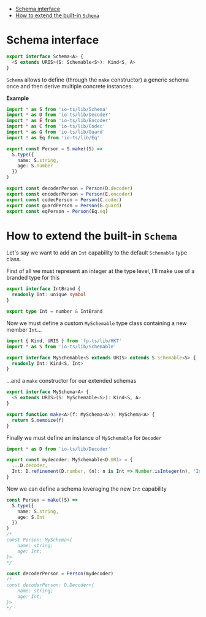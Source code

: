 <!-- START doctoc generated TOC please keep comment here to allow auto update -->
<!-- DON'T EDIT THIS SECTION, INSTEAD RE-RUN doctoc TO UPDATE -->

- [Schema interface](#schema-interface)
- [How to extend the built-in `Schema`](#how-to-extend-the-built-in-schema)

<!-- END doctoc generated TOC please keep comment here to allow auto update -->

# Schema interface

```ts
export interface Schema<A> {
  <S extends URIS>(S: Schemable<S>): Kind<S, A>
}
```

`Schema` allows to define (through the `make` constructor) a generic schema once and then derive multiple concrete instances.

**Example**

```ts
import * as S from 'io-ts/lib/Schema'
import * as D from 'io-ts/lib/Decoder'
import * as E from 'io-ts/lib/Encoder'
import * as C from 'io-ts/lib/Codec'
import * as G from 'io-ts/lib/Guard'
import * as Eq from 'io-ts/lib/Eq'

export const Person = S.make((S) =>
  S.type({
    name: S.string,
    age: S.number
  })
)

export const decoderPerson = Person(D.decoder)
export const encoderPerson = Person(E.encoder)
export const codecPerson = Person(C.codec)
export const guardPerson = Person(G.guard)
export const eqPerson = Person(Eq.eq)
```

# How to extend the built-in `Schema`

Let's say we want to add an `Int` capability to the default `Schemable` type class.

First of all we must represent an integer at the type level, I'll make use of a branded type for this

```ts
export interface IntBrand {
  readonly Int: unique symbol
}

export type Int = number & IntBrand
```

Now we must define a custom `MySchemable` type class containing a new member `Int`...

```ts
import { Kind, URIS } from 'fp-ts/lib/HKT'
import * as S from 'io-ts/lib/Schemable'

export interface MySchemable<S extends URIS> extends S.Schemable<S> {
  readonly Int: Kind<S, Int>
}
```

...and a `make` constructor for our extended schemas

```ts
export interface MySchema<A> {
  <S extends URIS>(S: MySchemable<S>): Kind<S, A>
}

export function make<A>(f: MySchema<A>): MySchema<A> {
  return S.memoize(f)
}
```

Finally we must define an instance of `MySchemable` for `Decoder`

```ts
import * as D from 'io-ts/lib/Decoder'

export const mydecoder: MySchemable<D.URI> = {
  ...D.decoder,
  Int: D.refinement(D.number, (n): n is Int => Number.isInteger(n), 'Int')
}
```

Now we can define a schema leveraging the new `Int` capability

```ts
const Person = make((S) =>
  S.type({
    name: S.string,
    age: S.Int
  })
)
/*
const Person: MySchema<{
    name: string;
    age: Int;
}>
*/

const decoderPerson = Person(mydecoder)
/*
const decoderPerson: D.Decoder<{
    name: string;
    age: Int;
}>
*/
```
